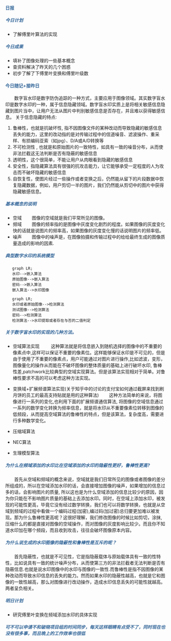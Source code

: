 #### <div style="color:#369">日报</div>


##### <div style="color:#369">今日计划</div> 

+ 了解傅里叶算法的实现 

##### <div style="color:#369">今日成果</div> 

+ 填补了图像处理的一些基本概念
+ 查资料解决了昨天的几个困惑
+ 初步了解了下傅里叶变换和傅里叶级数



#### <div style="color:#369">今日随记+接昨日</div>
&ensp;&ensp;&ensp;&ensp;数字盲水印是数字防伪追踪的一种方式，主要应用于图像领域。其实数字盲水印是数字水印的一种，属于信息隐藏领域。数字盲水印实质上是将相关敏感信息隐藏到图片当中，让用户无法从图片中判别敏感信息是否存在，并且难以获得敏感信息。 关于信息隐藏的特点:

1. 鲁棒性，也就是抗破坏性, 指不因图像文件的某种改动而导致隐藏的敏感信息丢失的能力，这里的改动指的是对传输过程中的信道噪音、滤波操作、重采样、有损编码亚索（如jpg）、D/A或A/D转换等
2. 不可检测性 , 也就是和原始图片的一致特性，如具有一致的噪音分布，从而使非法拦截这无法判断是否有隐蔽的敏感信息
3. 透明性，这个很简单，不能让用户从肉眼看到隐藏的敏感信息
4. 安全性，指隐藏算法具有很强的抗攻击能力，让它能够承受一定程度的人为攻击而不破坏隐藏的敏感信息
5. 自恢复性，使图片经过一些操作或者变换之后，仍然能从留下的片段数据中恢复隐藏数据，例如，用户剪切一半的图片，我们仍然能从剪切中的图片中获得隐藏敏感信息。


##### <div style="color:#369">基本概念的说明 </div> 
   
+ 空域  &ensp;&ensp;&ensp;&ensp;图像的空域就是我们平常所见的图像。
+ 频域  &ensp;&ensp;&ensp;&ensp;图像的频率指的是图像中灰度变化剧烈的程度。如果图像的灰度变化快的话就是说图片的频率高，如果图像的灰度变化慢的话说明图片的频率低。
+ 噪声  &ensp;&ensp;&ensp;&ensp;图像中的噪声是，在图像拍摄和传输过程中的给给最终生成的图像质量造成的影响的因素.

##### <div style="color:#369">典型数字水印的系统模型 </div>

```mermaid
   graph LR;
   水印-->嵌入算法
   原始图像-->嵌入算法
   密码-->嵌入算法
   嵌入算法-->水印图像
```

```mermaid
   graph LR;
   水印或者原始图像-->检测算法
   测试图像-->检测算法
   密码-->检测算法
   检测算法-->水印提取或者存在与否的二值判定
```

##### <div style="color:#369">关于数字盲水印的实现的几种方法。 </div>
+ 空域算法实现
  &ensp;&ensp;&ensp;&ensp; 这种算法就是将信息嵌入到随机选择的图像中的不重要的像素点中,这样可以保证不重要的像素位。这样能够保证水印是不可见的，但是由于使用了不重要的像素点，用户可能通过对图片进行操作,比如滤波，变形，图像量化的操作从而能在不破坏图像的整体质量的基础上进行破坏水印, 鲁棒性差,patchwork比较典型的空域实现算法。但是该算法实现相对于简单。对鲁棒性要求不高的可以考虑这种方法实现。

+ 变换域+扩展频谱算法实现(关于知乎中的讨论的支付宝如何通过截屏来找到刷月饼的员工的最高支持贴就是用的这种算法)
 &ensp;&ensp;&ensp;&ensp;这种方法简单的来说，将图像进行一系列的变化,也利用下面的扩展频谱通信算法, 将图像的空域信息通过一系列的数学变化转换为频率信息，就是将水印从不重要像素位转移到图像的低频段，从而提高空域算法的鲁棒性的特点，但是该算法，复杂度高，需要进行多种数学变化。


+ 压缩域算法
+ NEC算法
+ 生理模型算法

##### <div style="color:#369">为什么在频域添加的水印比在空域添加的水印的隐蔽性更好，鲁棒性更高? </div>
&ensp;&ensp;&ensp;&ensp;首先从空域和频域的概念来说，空域就是我们日常所见的图像或者图像的差分所组成的，所以在空域添加水印的话，会直接增加图像的噪声，如果增加的信息过多的话，会影响图片的质量, 所以这也是为什么空域添加的信息比较少的原因，因为你只能在不影响图片质量的基础上去添加水印。同时，在空域上添加水印，被发现的可能性更高，毕竟它没有经过数学转换，我们也可以将数学转换，也就是从空域到频域的过程中看做一个编码过程(加密),编过码(加过密)总归要更加难以被发现。那为什么鲁棒性更高呢？这很好理解，我们修改图像的时候比如剪切，涂抹,压缩什么的都是直接对图像的空域操作，而对图像的灰度影响比较少。而且你不知道水印加在哪个频段，而且收到攻击，往往会破坏图像原本内容。


##### <div style="color:#369">为什么说生成的水印图像的隐蔽性和鲁棒性是互斥的呢？ </div>
&ensp;&ensp;&ensp;&ensp;首先隐蔽性，也就是不可见性，它是指隐蔽载体与原始载体具有一致的性特性，比如说具有一致的统计噪声分布，从而使第三方的非法拦截者无法判断是否有隐蔽信息.也就是说水印图像中的水印与图像的一致性.而鲁棒性是指不因图像的某种改动而导致水印信息的丢失的能力。然而如果水印的隐蔽性越高，也就是它和图像的一致性越高，那么对图像进行改动操作，造成水印信息丢失的可能性就越高。两者呈负相关。

##### <div style="color:#369">明日计划 </div>

+ 研究傅里叶变换在频域添加水印的具体实现

##### <div style="color:#369">可不可以申请不和破晓项目组的时间同步，每天这样眼睛有点受不了，同时现在也没有很多事，而且晚上的工作效率也很低</div>
